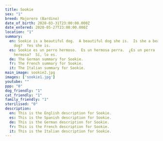 ```yaml
---
title: Sookie
sex: "1"
breed: Majorero (Bardino)
date_of_birth: 2020-03-31T23:00:00.000Z
date_entered: 2020-05-27T23:00:00.000Z
location: "1"
summary:
  en: Sookie is a beautiful dog.  A beautiful dog she is.  Is she a beautiful
    dog?  Yes she is.
  es: Sookie es un perro hermoso.  Es un hermosa perra.  ¿Es un perra
    hermosa?  Sí, lo es.
  de: The German summary for Sookie. 
  fr: The French summary for Sookie. 
  it: The Italian summary for Sookie. 
main_image: sookie2.jpg
images: ['sookie1.jpg']
youtube: ""
ppp: "0"
dog_friendly: "1"
cat_friendly: "1"
family_friendly: "1"
sterilised: "0"
description:
  en: This is the English description for Sookie.
  es: This is the Spanish description for Sookie.
  de: This is the German description for Sookie.
  fr: This is the French description for Sookie.
  it: This is the Italian description for Sookie.
---
```

